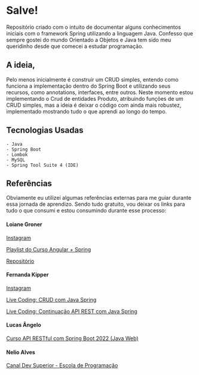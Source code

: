 # Salve!
Repositório criado com o intuito de documentar alguns conhecimentos iniciais com o framework Spring utilizando a linguagem Java. Confesso que sempre gostei do mundo Orientado a Objetos e Java tem sido meu queridinho desde que comecei a estudar programação.

## A ideia,
Pelo menos inicialmente é construir um CRUD simples, entendo como funciona a implementação dentro do Spring Boot e utilizando seus recursos, como annotations, interfaces, entre outros. Neste momento estou implementando o Crud de entidades Produto, atribuindo funções de um CRUD simples, mas a ideia é deixar o código com ainda mais robustez, implementado mostrando tudo o que aprendi ao longo do tempo.

## Tecnologias Usadas
	- Java
	- Spring Boot
	- Lombok
	- MySQL
	- Spring Tool Suite 4 (IDE)

## Referências
Obviamente eu utilizei algumas referências externas para me guiar durante essa jornada de aprendizo. Sendo tudo gratuito, vou deixar os links para tudo o que consumi e estou consumindo durante esse processo:

#### Loiane Groner
[Instagram](https://www.instagram.com/loiane/)

[Playlist do Curso Angular + Spring](https://www.youtube.com/playlist?list=PLGxZ4Rq3BOBpwaVgAPxTxhdX_TfSVlTcY)

[Repositório](https://github.com/loiane/curso-angular)


#### Fernanda Kipper
[Instagram](https://www.instagram.com/kipper.dev/)

[Live Coding: CRUD com Java Spring](https://www.youtube.com/watch?v=tP6wtEaCnSI&t=5957s)

[Live Coding: Continuação API REST com Java Spring](https://www.youtube.com/watch?v=HanaSiIlMVY&list=RDCMUCpKvMmsF6QrkVr_zWaLGK-A&index=5)


#### Lucas Ângelo
[Curso API RESTful com Spring Boot 2022 (Java Web)](https://www.youtube.com/playlist?list=PLiXotHlANc8ptwP6wajo73OZo9Nh5i597)

#### Nelio Alves
[Canal Dev Superior - Escola de Programação](https://www.youtube.com/@DevSuperior)